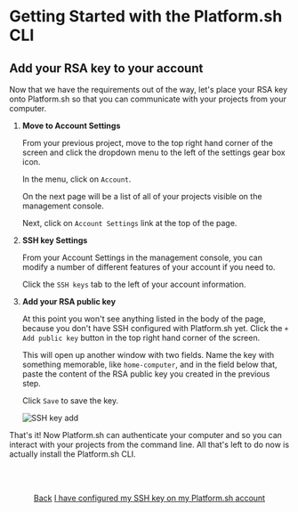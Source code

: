 # Getting Started with the Platform.sh CLI

## Add your RSA key to your account

Now that we have the requirements out of the way, let's place your RSA key onto Platform.sh so that you can communicate with your projects from your computer.

1. **Move to Account Settings**

   From your previous project, move to the top right hand corner of the screen and click the dropdown menu to the left of the settings gear box icon.
   
   In the menu, click on `Account`.
   
   On the next page will be a list of all of your projects visible on the management console.
   
   Next, click on `Account Settings` link at the top of the page. 
   
2. **SSH key Settings**

   From your Account Settings in the management console, you can modify a number of different features of your account if you need to. 
   
   Click the `SSH keys` tab to the left of your account information.

3. **Add your RSA public key**

   At this point you won't see anything listed in the body of the page, because you don't have SSH configured with Platform.sh yet. Click the `+ Add public key` button in the top right hand corner of the screen. 
   
   This will open up another window with two fields. Name the key with something memorable, like `home-computer`, and in the field below that, paste the content of the RSA public key you created in the previous step.
   
   Click `Save` to save the key.
   
   ![SSH key add](/videos/ssh.gif)
   
That's it! Now Platform.sh can authenticate your computer and so you can interact with your projects from the command line. All that's left to do now is actually install the Platform.sh CLI.



<html>
<head>
<link rel="stylesheet" href="/styles/styles.css">
</head>
<body>

<br/><br/>

<center>

<a href="/gettingstarted/next-steps/cli/step-1.html" class="buttongen small">Back</a>
<a href="/gettingstarted/next-steps/cli/step-3.html" class="buttongen small">I have configured my SSH key on my Platform.sh account</a>

</center>

<br/><br/>


</body>
</html>
